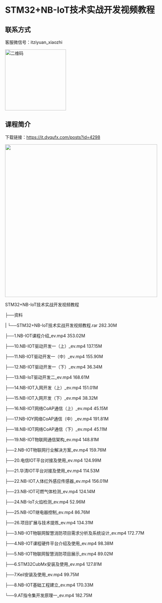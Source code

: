 # STM32+NB-IoT技术实战开发视频教程

## 联系方式

客服微信号：itziyuan_xiaozhi

<img src="https://ziyuanyun.oss-cn-guangzhou.aliyuncs.com/common/20240614073449/666b82192834a.jpg" width="200" height="200" alt="二维码">

## 课程简介

下载链接：https://it.dyqufx.com/posts?id=4298

<img src="https://ziyuanyun.oss-cn-guangzhou.aliyuncs.com/yun/20240727073149/66a431e581a82.jpg" width="500" alt="">

  

 STM32+NB-IoT技术实战开发视频教程

 ├──资料

 | └──STM32+NB-IoT技术实战开发视频教程.rar 282.30M

 ├──1.NB-IOT课程介绍_ev.mp4 353.02M

 ├──10.NB-IOT驱动开发一（上）_ev.mp4 137.15M

 ├──11.NB-IOT驱动开发一（中）_ev.mp4 155.90M

 ├──12.NB-IOT驱动开发一（下）_ev.mp4 36.34M

 ├──13.NB-IoT驱动开发二_ev.mp4 168.61M

 ├──14.NB-IOT入网开发（上）_ev.mp4 151.01M

 ├──15.NB-IOT入网开发（下）_ev.mp4 38.32M

 ├──16.NB-IOT网络CoAP通信（上）_ev.mp4 45.15M

 ├──17.NB-IOY网络CoAP通信（中）_ev.mp4 191.81M

 ├──18.NB-IOT网络CoAP通信（下）_ev.mp4 45.11M

 ├──19.NB-IOT物联网通信架构_ev.mp4 148.81M

 ├──2.NB-IOT物联网行业解决方案_ev.mp4 159.76M

 ├──20.电信IOT平台对接及使用_ev.mp4 124.99M

 ├──21.华清IOT平台对接及使用_ev.mp4 114.53M

 ├──22.NB-IOT人体红外感应传感器_ev.mp4 156.01M

 ├──23.NB-IOT可燃气体检测_ev.mp4 124.14M

 ├──24.NB-IoT火焰检测_ev.mp4 52.96M

 ├──25.NB-IOT继电器控制_ev.mp4 86.76M

 ├──26.项目扩展与技术提炼_ev.mp4 134.31M

 ├──3.NB-IOT物联网智慧消防项目需求分析及系统设计_ev.mp4 172.77M

 ├──4.NB-IOT课程硬件平台介绍及使用_ev.mp4 98.38M

 ├──5.NB-IOT物联网智慧消防项目展示_ev.mp4 89.02M

 ├──6.STM32CubMx安装及使用_ev.mp4 127.81M

 ├──7.Keil安装及使用_ev.mp4 99.75M

 ├──8.NB-IOT基础工程建立_ev.mp4 170.33M

 └──9.AT指令集开发原理一_ev.mp4 182.75M

  